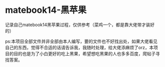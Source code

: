 # matebook14-黑苹果
记录自己matebook14黑苹果过程，仅供参考（菜鸡一个，都是靠大佬带才装好的）

ps:本项目全部文件并非全部由本人编写，要的文件也不好找出处，如果大佬看见自己的东西，觉得不合适的话请告诉我，我随时处理，给大佬添麻烦了orz，本项目的目的也是为了小白更好的吃上黑果，希望想吃黑果的人也多多百度，爬帖子寻找答案。
